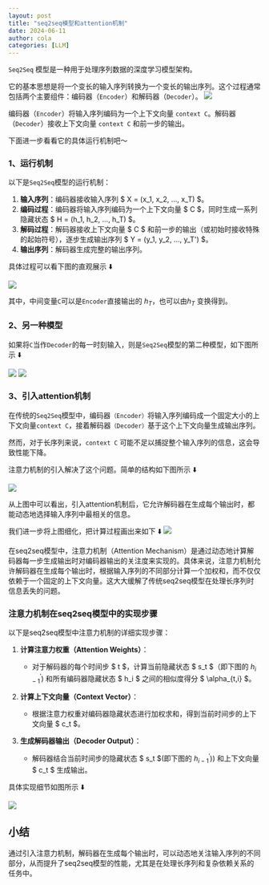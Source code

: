 ```yaml
---
layout: post
title: "seq2seq模型和attention机制"
date: 2024-06-11
author: cola
categories: [LLM]
---
```

`Seq2Seq` 模型是一种用于处理序列数据的深度学习模型架构。

它的基本思想是将一个变长的输入序列转换为一个变长的输出序列。这个过程通常包括两个主要组件：编码器（`Encoder`）和解码器（`Decoder`）。
<img src="/assets/imgs/ai/seq2seq/seq2seq-attention-1.png" />



编码器（`Encoder`）将输入序列编码为一个上下文向量 `context C`。解码器（`Decoder`）接收上下文向量 `context C` 和前一步的输出。


下面进一步看看它的具体运行机制吧～

### 1、运行机制

以下是`Seq2Seq`模型的运行机制：

1. **输入序列**：编码器接收输入序列 $ X = (x_1, x_2, ..., x_T) $。
2. **编码过程**：编码器将输入序列编码为一个上下文向量 $ C $，同时生成一系列隐藏状态 $ H = (h_1, h_2, ..., h_T) $。
3. **解码过程**：解码器接收上下文向量 $ C $ 和前一步的输出（或初始时接收特殊的起始符号），逐步生成输出序列 $ Y = (y_1, y_2, ..., y_T') $。
4. **输出序列**：解码器生成完整的输出序列。

具体过程可以看下图的直观展示 ⬇️


<img src="/assets/imgs/ai/seq2seq/seq2seq-attention-2.png" />

其中，中间变量`C`可以是`Encoder`直接输出的 $h_T$，也可以由$h_T$ 变换得到。

### 2、另一种模型

如果将`C`当作`Decoder`的每一时刻输入，则是`Seq2Seq`模型的第二种模型，如下图所示 ⬇️

<img src="/assets/imgs/ai/seq2seq/seq2seq-attention-3.png" />
<img src="/assets/imgs/ai/seq2seq/seq2seq-attention-4.png" />

### 3、引入attention机制

在传统的`Seq2Seq`模型中，编码器`（Encoder）`将输入序列编码成一个固定大小的上下文向量`context C`，接着解码器`（Decoder）`基于这个上下文向量生成输出序列。

然而，对于长序列来说，`context C` 可能不足以捕捉整个输入序列的信息，这会导致性能下降。

注意力机制的引入解决了这个问题。简单的结构如下图所示 ⬇️

<img src="/assets/imgs/ai/seq2seq/seq2seq-attention-5.png" />

从上图中可以看出，引入attention机制后，它允许解码器在生成每个输出时，都能动态地选择输入序列中最相关的信息。

我们进一步将上图细化，把计算过程画出来如下 ⬇️
<img src="/assets/imgs/ai/seq2seq/seq2seq-attention-6.png" />

在seq2seq模型中，注意力机制（Attention Mechanism）是通过动态地计算解码器每一步生成输出时对编码器输出的关注度来实现的。具体来说，注意力机制允许解码器在生成每个输出时，根据输入序列的不同部分计算一个加权和，而不仅仅依赖于一个固定的上下文向量。这大大缓解了传统seq2seq模型在处理长序列时信息丢失的问题。

### 注意力机制在seq2seq模型中的实现步骤

以下是seq2seq模型中注意力机制的详细实现步骤：

1. **计算注意力权重（Attention Weights）**：
   - 对于解码器的每个时间步 $ t $，计算当前隐藏状态 $ s_t $（即下图的 $h_{i-1}^\prime$) 和所有编码器隐藏状态 $ h_i $ 之间的相似度得分 $ \alpha_{t,i} $。

2. **计算上下文向量（Context Vector）**：
   - 根据注意力权重对编码器隐藏状态进行加权求和，得到当前时间步的上下文向量 $ c_t $。

3. **生成解码器输出（Decoder Output）**：
   - 解码器结合当前时间步的隐藏状态 $ s_t $(即下图的 $h_{i-1}^\prime$)) 和上下文向量 $ c_t $ 生成输出。

具体实现细节如图所示 ⬇️

<img src="/assets/imgs/ai/seq2seq/seq2seq-attention-7.png" />


## 小结
通过引入注意力机制，解码器在生成每个输出时，可以动态地关注输入序列的不同部分，从而提升了seq2seq模型的性能，尤其是在处理长序列和复杂依赖关系的任务中。